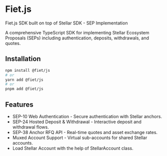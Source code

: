 # Fiet.js

Fiet.js SDK built on top of Stellar SDK - SEP Implementation

A comprehensive TypeScript SDK for implementing Stellar Ecosystem Proposals (SEPs) including authentication, deposits, withdrawals, and quotes.

## Installation

```bash
npm install @fiet/js
# or
yarn add @fiet/js
# or
pnpm add @fiet/js

```

## Features

- SEP-10 Web Authentication - Secure authentication with Stellar anchors.
- SEP-24 Hosted Deposit & Withdrawal - Interactive deposit and withdrawal flows.
- SEP-38 Anchor RFQ API - Real-time quotes and asset exchange rates.
- Muxed Account Support - Virtual sub-accounts for shared Stellar accounts.
- Load Stellar Account with the help of StellarAccount class.

```

```
